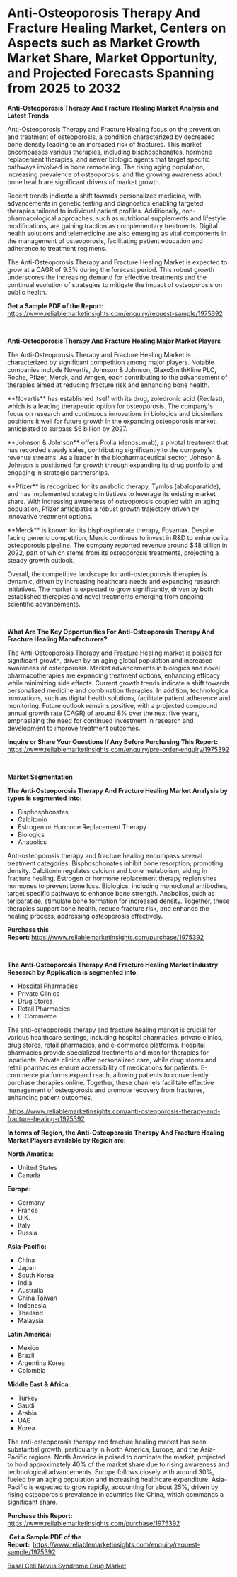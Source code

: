 <p><h1>Anti-Osteoporosis Therapy And Fracture Healing Market, Centers on Aspects such as Market Growth Market Share, Market Opportunity, and Projected Forecasts Spanning from 2025 to 2032</h1></p><p><strong>Anti-Osteoporosis Therapy And Fracture Healing Market Analysis and Latest Trends</strong></p>
<p><p>Anti-Osteoporosis Therapy and Fracture Healing focus on the prevention and treatment of osteoporosis, a condition characterized by decreased bone density leading to an increased risk of fractures. This market encompasses various therapies, including bisphosphonates, hormone replacement therapies, and newer biologic agents that target specific pathways involved in bone remodeling. The rising aging population, increasing prevalence of osteoporosis, and the growing awareness about bone health are significant drivers of market growth.</p><p>Recent trends indicate a shift towards personalized medicine, with advancements in genetic testing and diagnostics enabling targeted therapies tailored to individual patient profiles. Additionally, non-pharmacological approaches, such as nutritional supplements and lifestyle modifications, are gaining traction as complementary treatments. Digital health solutions and telemedicine are also emerging as vital components in the management of osteoporosis, facilitating patient education and adherence to treatment regimens.</p><p>The Anti-Osteoporosis Therapy and Fracture Healing Market is expected to grow at a CAGR of 9.3% during the forecast period. This robust growth underscores the increasing demand for effective treatments and the continual evolution of strategies to mitigate the impact of osteoporosis on public health.</p></p>
<p><strong>Get a Sample PDF of the Report:&nbsp;</strong> <a href="https://www.reliablemarketinsights.com/enquiry/request-sample/1975392?utm_campaign=3164&utm_medium=2&utm_source=Github&utm_content=ia&utm_term=09032025&utm_id=anti-osteoporosis-therapy-and-fracture-healing">https://www.reliablemarketinsights.com/enquiry/request-sample/1975392</a></p>
<p>&nbsp;</p>
<p><strong>Anti-Osteoporosis Therapy And Fracture Healing Major Market Players</strong></p>
<p><p>The Anti-Osteoporosis Therapy and Fracture Healing Market is characterized by significant competition among major players. Notable companies include Novartis, Johnson & Johnson, GlaxoSmithKline PLC, Roche, Pfizer, Merck, and Amgen, each contributing to the advancement of therapies aimed at reducing fracture risk and enhancing bone health.</p><p>**Novartis** has established itself with its drug, zoledronic acid (Reclast), which is a leading therapeutic option for osteoporosis. The company's focus on research and continuous innovations in biologics and biosimilars positions it well for future growth in the expanding osteoporosis market, anticipated to surpass $6 billion by 2027.</p><p>**Johnson & Johnson** offers Prolia (denosumab), a pivotal treatment that has recorded steady sales, contributing significantly to the company's revenue streams. As a leader in the biopharmaceutical sector, Johnson & Johnson is positioned for growth through expanding its drug portfolio and engaging in strategic partnerships.</p><p>**Pfizer** is recognized for its anabolic therapy, Tymlos (abaloparatide), and has implemented strategic initiatives to leverage its existing market share. With increasing awareness of osteoporosis coupled with an aging population, Pfizer anticipates a robust growth trajectory driven by innovative treatment options.</p><p>**Merck** is known for its bisphosphonate therapy, Fosamax. Despite facing generic competition, Merck continues to invest in R&D to enhance its osteoporosis pipeline. The company reported revenue around $48 billion in 2022, part of which stems from its osteoporosis treatments, projecting a steady growth outlook.</p><p>Overall, the competitive landscape for anti-osteoporosis therapies is dynamic, driven by increasing healthcare needs and expanding research initiatives. The market is expected to grow significantly, driven by both established therapies and novel treatments emerging from ongoing scientific advancements.</p></p>
<p>&nbsp;</p>
<p><strong>What Are The Key Opportunities For Anti-Osteoporosis Therapy And Fracture Healing Manufacturers?</strong></p>
<p><p>The Anti-Osteoporosis Therapy and Fracture Healing market is poised for significant growth, driven by an aging global population and increased awareness of osteoporosis. Market advancements in biologics and novel pharmacotherapies are expanding treatment options, enhancing efficacy while minimizing side effects. Current growth trends indicate a shift towards personalized medicine and combination therapies. In addition, technological innovations, such as digital health solutions, facilitate patient adherence and monitoring. Future outlook remains positive, with a projected compound annual growth rate (CAGR) of around 8% over the next five years, emphasizing the need for continued investment in research and development to improve treatment outcomes.</p></p>
<p><strong>Inquire or Share Your Questions If Any Before Purchasing This Report:</strong> <a href="https://www.reliablemarketinsights.com/enquiry/pre-order-enquiry/1975392?utm_campaign=3164&utm_medium=2&utm_source=Github&utm_content=ia&utm_term=09032025&utm_id=anti-osteoporosis-therapy-and-fracture-healing">https://www.reliablemarketinsights.com/enquiry/pre-order-enquiry/1975392</a></p>
<p>&nbsp;</p>
<p><strong>Market Segmentation</strong></p>
<p><strong>The Anti-Osteoporosis Therapy And Fracture Healing Market Analysis by types is segmented into:</strong></p>
<p><ul><li>Bisphosphonates</li><li>Calcitonin</li><li>Estrogen or Hormone Replacement Therapy</li><li>Biologics</li><li>Anabolics</li></ul></p>
<p><p>Anti-osteoporosis therapy and fracture healing encompass several treatment categories. Bisphosphonates inhibit bone resorption, promoting density. Calcitonin regulates calcium and bone metabolism, aiding in fracture healing. Estrogen or hormone replacement therapy replenishes hormones to prevent bone loss. Biologics, including monoclonal antibodies, target specific pathways to enhance bone strength. Anabolics, such as teriparatide, stimulate bone formation for increased density. Together, these therapies support bone health, reduce fracture risk, and enhance the healing process, addressing osteoporosis effectively.</p></p>
<p><strong>Purchase this Report:&nbsp;</strong><a href="https://www.reliablemarketinsights.com/purchase/1975392?utm_campaign=3164&utm_medium=2&utm_source=Github&utm_content=ia&utm_term=09032025&utm_id=anti-osteoporosis-therapy-and-fracture-healing">https://www.reliablemarketinsights.com/purchase/1975392</a></p>
<p>&nbsp;</p>
<p><strong>The Anti-Osteoporosis Therapy And Fracture Healing Market Industry Research by Application is segmented into:</strong></p>
<p><ul><li>Hospital Pharmacies</li><li>Private Clinics</li><li>Drug Stores</li><li>Retail Pharmacies</li><li>E-Commerce</li></ul></p>
<p><p>The anti-osteoporosis therapy and fracture healing market is crucial for various healthcare settings, including hospital pharmacies, private clinics, drug stores, retail pharmacies, and e-commerce platforms. Hospital pharmacies provide specialized treatments and monitor therapies for inpatients. Private clinics offer personalized care, while drug stores and retail pharmacies ensure accessibility of medications for patients. E-commerce platforms expand reach, allowing patients to conveniently purchase therapies online. Together, these channels facilitate effective management of osteoporosis and promote recovery from fractures, enhancing patient outcomes.</p></p>
<p><a href="https://www.reliablemarketinsights.com/anti-osteoporosis-therapy-and-fracture-healing-r1975392?utm_campaign=3164&utm_medium=2&utm_source=Github&utm_content=ia&utm_term=09032025&utm_id=anti-osteoporosis-therapy-and-fracture-healing">&nbsp;https://www.reliablemarketinsights.com/anti-osteoporosis-therapy-and-fracture-healing-r1975392</a></p>
<p><strong>In terms of Region, the Anti-Osteoporosis Therapy And Fracture Healing Market Players available by Region are:</strong></p>
<p>
    <p> <strong> North America: </strong>
        <ul>
            <li>United States</li>
            <li>Canada</li>
        </ul>
        </p> 
    <p> <strong> Europe: </strong>
        <ul>
            <li>Germany</li>
            <li>France</li>
            <li>U.K.</li>
            <li>Italy</li>
            <li>Russia</li>
        </ul>
        </p> 
    <p> <strong> Asia-Pacific: </strong>
        <ul>
            <li>China</li>
            <li>Japan</li>
            <li>South Korea</li>
            <li>India</li>
            <li>Australia</li>
            <li>China Taiwan</li>
            <li>Indonesia</li>
            <li>Thailand</li>
            <li>Malaysia</li>
        </ul>
        </p> 
    <p> <strong> Latin America: </strong>
        <ul>
            <li>Mexico</li>
            <li>Brazil</li>
            <li>Argentina Korea</li>
            <li>Colombia</li>
        </ul>
        </p> 
    <p> <strong> Middle East & Africa: </strong>
        <ul>
            <li>Turkey</li>
            <li>Saudi</li>
            <li>Arabia</li>
            <li>UAE</li>
            <li>Korea</li>
        </ul>
    </p>
    </p>
<p><p>The anti-osteoporosis therapy and fracture healing market has seen substantial growth, particularly in North America, Europe, and the Asia-Pacific regions. North America is poised to dominate the market, projected to hold approximately 40% of the market share due to rising awareness and technological advancements. Europe follows closely with around 30%, fueled by an aging population and increasing healthcare expenditure. Asia-Pacific is expected to grow rapidly, accounting for about 25%, driven by rising osteoporosis prevalence in countries like China, which commands a significant share.</p></p>
<p><strong>Purchase this Report: </strong><a href="https://www.reliablemarketinsights.com/purchase/1975392?utm_campaign=3164&utm_medium=2&utm_source=Github&utm_content=ia&utm_term=09032025&utm_id=anti-osteoporosis-therapy-and-fracture-healing">https://www.reliablemarketinsights.com/purchase/1975392</a></p>
<p>&nbsp;<strong>Get a Sample PDF of the Report:&nbsp;&nbsp;</strong><a href="https://www.reliablemarketinsights.com/enquiry/request-sample/1975392?utm_campaign=3164&utm_medium=2&utm_source=Github&utm_content=ia&utm_term=09032025&utm_id=anti-osteoporosis-therapy-and-fracture-healing">https://www.reliablemarketinsights.com/enquiry/request-sample/1975392</a></p>
<p><strong></strong></p>
<p><p><a href="https://github.com/omemaeuseda/Market-Research-Report-List-1/blob/main/basal-cell-nevus-syndrome-drug-market.md?utm_campaign=3164&utm_medium=2&utm_source=Github&utm_content=ia&utm_term=09032025&utm_id=anti-osteoporosis-therapy-and-fracture-healing">Basal Cell Nevus Syndrome Drug Market</a></p></p>